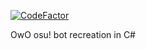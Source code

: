 [![CodeFactor](https://www.codefactor.io/repository/github/alexcatdev/circlesbot/badge)](https://www.codefactor.io/repository/github/alexcatdev/circlesbot)

OwO osu! bot recreation in C#

